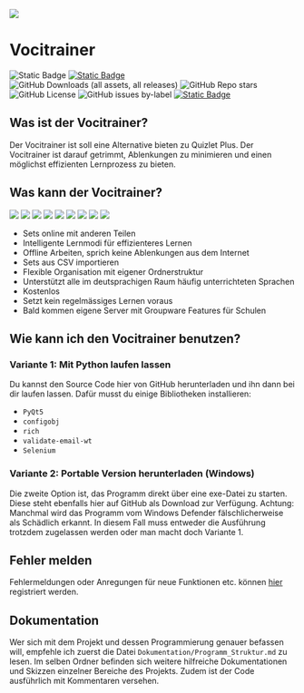 ![](https://vocitrainer.admuel.ch/wp-content/uploads/2024/01/Vocitrainer_Logo_Quadrat.svg)

# Vocitrainer

![Static Badge](https://img.shields.io/badge/vocitrainer-v0.1.0-darkcyan)
[![Static Badge](https://img.shields.io/badge/webseite-vocitrainer.admuel.ch-darkgreen)](https://vocitrainer.admuel.ch)
![GitHub Downloads (all assets, all releases)](https://img.shields.io/github/downloads/samuelx12/vocitrainer/total)
![GitHub Repo stars](https://img.shields.io/github/stars/samuelx12/vocitrainer)
![GitHub License](https://img.shields.io/github/license/samuelx12/vocitrainer)
![GitHub issues by-label](https://img.shields.io/github/issues/samuelx12/vocitrainer/bug)
[![Static Badge](https://img.shields.io/badge/Fehler_melden-yellow)](https://github.com/samuelx12/Vocitrainer/issues/new)

## Was ist der Vocitrainer?
Der Vocitrainer ist soll eine Alternative bieten zu Quizlet Plus. Der Vocitrainer ist darauf getrimmt, Ablenkungen zu minimieren und einen möglichst effizienten Lernprozess zu bieten.

## Was kann der Vocitrainer?

![](https://vocitrainer.admuel.ch/wp-content/uploads/2024/01/cloud_upload_FILL0_wght400_GRAD0_opsz40.svg)
![](https://vocitrainer.admuel.ch/wp-content/uploads/2024/01/model_training_FILL0_wght400_GRAD0_opsz40.svg)
![](https://vocitrainer.admuel.ch/wp-content/uploads/2024/01/wifi_off_FILL0_wght400_GRAD0_opsz40.svg)
![](https://vocitrainer.admuel.ch/wp-content/uploads/2024/01/csv_FILL0_wght400_GRAD0_opsz40.svg)
![](https://vocitrainer.admuel.ch/wp-content/uploads/2024/01/folder_open_FILL0_wght400_GRAD0_opsz40.svg)
![](https://vocitrainer.admuel.ch/wp-content/uploads/2024/01/glyphs_FILL0_wght400_GRAD0_opsz40.svg)
![](https://vocitrainer.admuel.ch/wp-content/uploads/2024/01/credit_card_off_FILL0_wght400_GRAD0_opsz40.svg)
![](https://vocitrainer.admuel.ch/wp-content/uploads/2024/01/delete_history_FILL0_wght400_GRAD0_opsz40.svg)
![](https://vocitrainer.admuel.ch/wp-content/uploads/2024/01/groups_FILL0_wght400_GRAD0_opsz40.svg)

- Sets online mit anderen Teilen
- Intelligente Lernmodi für effizienteres Lernen
- Offline Arbeiten, sprich keine Ablenkungen aus dem Internet
- Sets aus CSV importieren
- Flexible Organisation mit eigener Ordnerstruktur
- Unterstützt alle im deutsprachigen Raum häufig unterrichteten Sprachen
- Kostenlos
- Setzt kein regelmässiges Lernen voraus
- Bald kommen eigene Server mit Groupware Features für Schulen

## Wie kann ich den Vocitrainer benutzen?
### Variante 1: Mit Python laufen lassen
Du kannst den Source Code hier von GitHub herunterladen und ihn dann bei dir laufen lassen.
Dafür musst du einige Bibliotheken installieren:
- `PyQt5`
- `configobj`
- `rich`
- `validate-email-wt`
- `Selenium`

### Variante 2: Portable Version herunterladen (Windows)
Die zweite Option ist, das Programm direkt über eine exe-Datei zu starten. Diese steht ebenfalls hier auf GitHub als Download zur Verfügung.
Achtung: Manchmal wird das Programm vom Windows Defender fälschlicherweise als Schädlich erkannt. In diesem Fall muss entweder die Ausführung trotzdem zugelassen werden oder man macht doch Variante 1.

## Fehler melden
Fehlermeldungen oder Anregungen für neue Funktionen etc. können [hier](https://github.com/samuelx12/Vocitrainer/issues/new) registriert werden.

## Dokumentation
Wer sich mit dem Projekt und dessen Programmierung genauer befassen will, empfehle ich zuerst die Datei `Dokumentation/Programm_Struktur.md` zu lesen. Im selben Ordner befinden sich weitere hilfreiche Dokumentationen und Skizzen einzelner Bereiche des Projekts. Zudem ist der Code ausführlich mit Kommentaren versehen.
